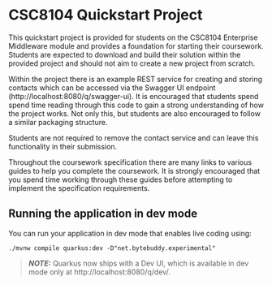 # CSC8104 Quickstart Project

This quickstart project is provided for students on the CSC8104 Enterprise Middleware module and provides a foundation for starting their coursework. Students are expected to download and build their solution within the provided project and should not aim to create a new project from scratch.

Within the project there is an example REST service for creating and storing contacts which can be accessed via the Swagger UI endpoint (http://localhost:8080/q/swagger-ui). It is encouraged that students spend spend time reading through this code to gain a strong understanding of how the project works. Not only this, but students are also encouraged to follow a similar packaging structure.

Students are not required to remove the contact service and can leave this functionality in their submission.

Throughout the coursework specification there are many links to various guides to help you complete the coursework. It is strongly encouraged that you spend time working through these guides before attempting to implement the specification requirements.

## Running the application in dev mode

You can run your application in dev mode that enables live coding using:
```shell script
./mvnw compile quarkus:dev -D"net.bytebuddy.experimental"
```

> **_NOTE:_**  Quarkus now ships with a Dev UI, which is available in dev mode only at http://localhost:8080/q/dev/.
